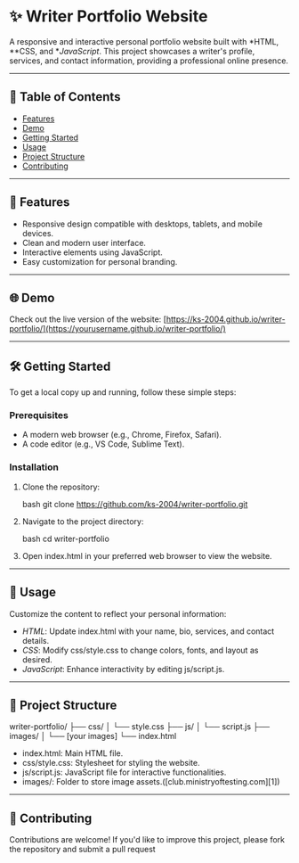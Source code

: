 # ✨ Writer Portfolio Website

A responsive and interactive personal portfolio website built with *HTML, **CSS, and **JavaScript*. This project showcases a writer's profile, services, and contact information, providing a professional online presence.

---

## 📄 Table of Contents

* [Features](#features)
* [Demo](#demo)
* [Getting Started](#getting-started)
* [Usage](#usage)
* [Project Structure](#project-structure)
* [Contributing](#contributing)

---

## 🚀 Features

* Responsive design compatible with desktops, tablets, and mobile devices.
* Clean and modern user interface.
* Interactive elements using JavaScript.
* Easy customization for personal branding.

---

## 🌐 Demo

Check out the live version of the website: [https://ks-2004.github.io/writer-portfolio/](https://yourusername.github.io/writer-portfolio/)

---

## 🛠 Getting Started

To get a local copy up and running, follow these simple steps:

### Prerequisites

* A modern web browser (e.g., Chrome, Firefox, Safari).
* A code editor (e.g., VS Code, Sublime Text).

### Installation

1. Clone the repository:

   bash
   git clone https://github.com/ks-2004/writer-portfolio.git
   



2. Navigate to the project directory:

   bash
   cd writer-portfolio
   



3. Open index.html in your preferred web browser to view the website.

---

## 📌 Usage

Customize the content to reflect your personal information:

* *HTML*: Update index.html with your name, bio, services, and contact details.
* *CSS*: Modify css/style.css to change colors, fonts, and layout as desired.
* *JavaScript*: Enhance interactivity by editing js/script.js.

---

## 📁 Project Structure


writer-portfolio/
├── css/
│   └── style.css
├── js/
│   └── script.js
├── images/
│   └── [your images]
└── index.html




* index.html: Main HTML file.
* css/style.css: Stylesheet for styling the website.
* js/script.js: JavaScript file for interactive functionalities.
* images/: Folder to store image assets.([club.ministryoftesting.com][1])

---

## 🤝 Contributing

Contributions are welcome! If you'd like to improve this project, please fork the repository and submit a pull request
